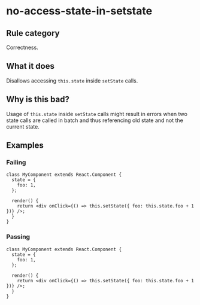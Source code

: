 # no-access-state-in-setstate

## Rule category

Correctness.

## What it does

Disallows accessing `this.state` inside `setState` calls.

## Why is this bad?

Usage of `this.state` inside `setState` calls might result in errors when two state calls are called in batch and thus referencing old state and not the current state.

## Examples

### Failing

```tsx
class MyComponent extends React.Component {
  state = {
    foo: 1,
  };

  render() {
    return <div onClick={() => this.setState({ foo: this.state.foo + 1 })} />;
  }
}
```

### Passing

```tsx
class MyComponent extends React.Component {
  state = {
    foo: 1,
  };

  render() {
    return <div onClick={() => this.setState({ foo: this.state.foo + 1 })} />;
  }
}
```
